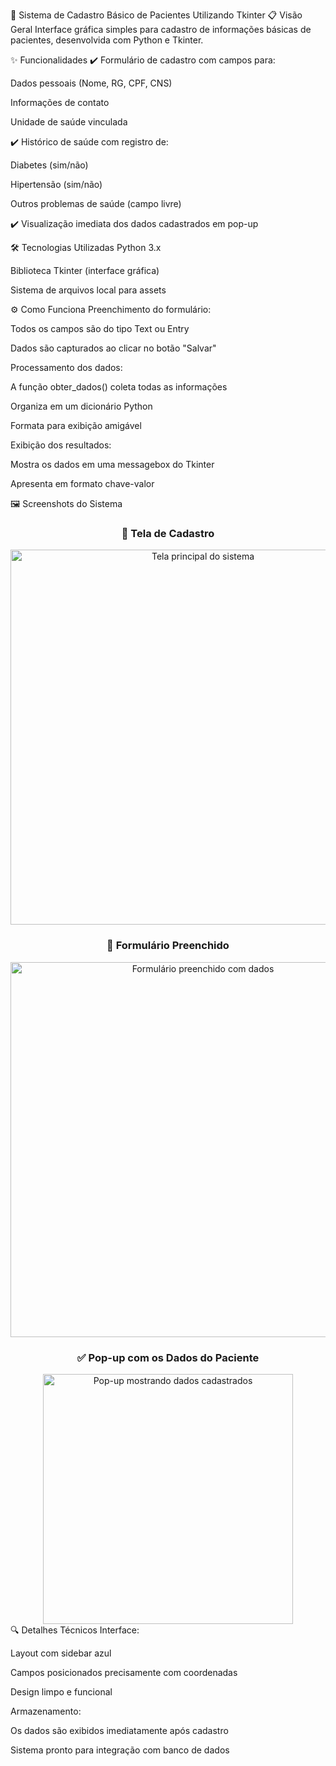 🏥 Sistema de Cadastro Básico de Pacientes Utilizando Tkinter
📋 Visão Geral
Interface gráfica simples para cadastro de informações básicas de pacientes, desenvolvida com Python e Tkinter.

✨ Funcionalidades
✔️ Formulário de cadastro com campos para:

Dados pessoais (Nome, RG, CPF, CNS)

Informações de contato

Unidade de saúde vinculada

✔️ Histórico de saúde com registro de:

Diabetes (sim/não)

Hipertensão (sim/não)

Outros problemas de saúde (campo livre)

✔️ Visualização imediata dos dados cadastrados em pop-up

🛠️ Tecnologias Utilizadas
Python 3.x

Biblioteca Tkinter (interface gráfica)

Sistema de arquivos local para assets

⚙️ Como Funciona
Preenchimento do formulário:

Todos os campos são do tipo Text ou Entry

Dados são capturados ao clicar no botão "Salvar"

Processamento dos dados:

A função obter_dados() coleta todas as informações

Organiza em um dicionário Python

Formata para exibição amigável

Exibição dos resultados:

Mostra os dados em uma messagebox do Tkinter

Apresenta em formato chave-valor

🖼️ Screenshots do Sistema
<div align="center"> <h3>📌 Tela de Cadastro</h3> <img src="area-cadastro-vazio" alt="Tela principal do sistema" width="600"> <h3>📝 Formulário Preenchido</h3> <img src="screenshots/filled_form.png" alt="Formulário preenchido com dados" width="600"> <h3>✅ Pop-up com os Dados do Paciente</h3> <img src="screenshots/confirmation_popup.png" alt="Pop-up mostrando dados cadastrados" width="400"> </div>
🔍 Detalhes Técnicos
Interface:

Layout com sidebar azul

Campos posicionados precisamente com coordenadas

Design limpo e funcional

Armazenamento:

Os dados são exibidos imediatamente após cadastro

Sistema pronto para integração com banco de dados
